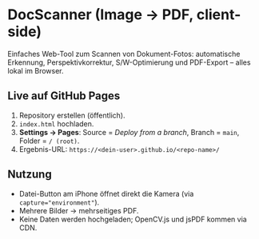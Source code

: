 # DocScanner (Image → PDF, client-side)

Einfaches Web-Tool zum Scannen von Dokument-Fotos: automatische Erkennung, Perspektivkorrektur, S/W-Optimierung und PDF-Export – alles lokal im Browser.

## Live auf GitHub Pages
1. Repository erstellen (öffentlich).
2. `index.html` hochladen.
3. **Settings → Pages**: Source = *Deploy from a branch*, Branch = `main`, Folder = `/ (root)`.
4. Ergebnis-URL: `https://<dein-user>.github.io/<repo-name>/`

## Nutzung
- Datei-Button am iPhone öffnet direkt die Kamera (via `capture="environment"`).
- Mehrere Bilder → mehrseitiges PDF.
- Keine Daten werden hochgeladen; OpenCV.js und jsPDF kommen via CDN. 
